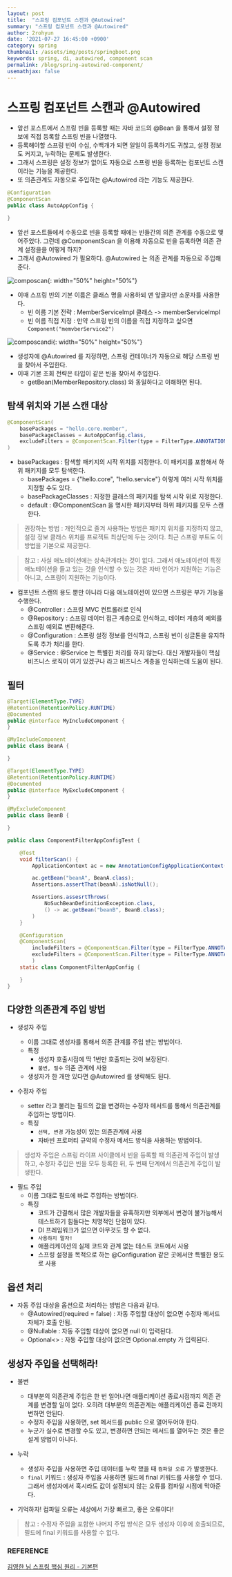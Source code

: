 ```yaml
---
layout: post
title:  "스프링 컴포넌트 스캔과 @Autowired"
summary: "스프링 컴포넌트 스캔과 @Autowired"
author: 2rohyun
date: '2021-07-27 16:45:00 +0900'
category: spring
thumbnail: /assets/img/posts/springboot.png
keywords: spring, di, autowired, component scan
permalink: /blog/spring-autowired-component/
usemathjax: false
---
```


# 스프링 컴포넌트 스캔과 @Autowired

- 앞선 포스트에서 스프링 빈을 등록할 때는 자바 코드의 @Bean 을 통해서 설정 정보에 직접 등록할 스프링 빈을 나열했다.
- 등록해야할 스프링 빈이 수십, 수백개가 되면 일일이 등록하기도 귀찮고, 설정 정보도 커지고, 누락하는 문제도 발생한다. 
- 그래서 스프링은 설정 정보가 없어도 자동으로 스프링 빈을 등록하는 컴포넌트 스캔이라는 기능을 제공한다.
- 또 의존관계도 자동으로 주입하는 @Autowired 라는 기능도 제공한다.

```java
@Configuration
@ComponentScan
public class AutoAppConfig {

}
```

- 앞선 포스트들에서 수동으로 빈을 등록할 때에는 빈들간의 의존 관계를 수동으로 맺어주었다. 그런데 @ComponentScan 을 이용해 자동으로 빈을 등록하면 의존 관계 설정을을 어떻게 하지?
- 그래서 @Autowired 가 필요하다. @Autowired 는 의존 관계를 자동으로 주입해준다.

![composcan](/assets/img/posts/composcan.png){: width="50%" height="50%"}

- 이때 스프링 빈의 기본 이름은 클래스 명을 사용하되 맨 앞글자만 소문자를 사용한다.
    - 빈 이름 기본 전략 : MemberServiceImpl 클래스 -> memberServiceImpl
    - 빈 이름 직접 지정 : 만약 스프링 빈의 이름을 직접 지정하고 싶으면 `Component("memvberService2")` 

![composcandi](/assets/img/posts/composcandi.png){: width="50%" height="50%"}

- 생성자에 @Autowired 를 지정하면, 스프링 컨테이너가 자동으로 해당 스프링 빈을 찾아서 주입한다.
- 이때 기본 조회 전략은 타입이 같은 빈을 찾아서 주입한다.
    - getBean(MemberRepository.class) 와 동일하다고 이해하면 된다.

## 탐색 위치와 기본 스캔 대상

```java
@ComponentScan(
    basePackages = "hello.core.member",
    basePackageClasses = AutoAppConfig.class,
    excludeFilters = @ComponentScan.Filter(type = FilterType.ANNOTATION, classes = Configuration.class)
)
```

- basePackages : 탐색할 패키지의 시작 위치를 지정한다. 이 패키지를 포함해서 하위 패키지를 모두 탐색한다.
    - basePackages = {"hello.core", "hello.service"} 이렇게 여러 시작 위치를 지정할 수도 있다.
    - basePackageClasses : 지정한 클래스의 패키지를 탐색 시작 위로 지정한다.
    - default : @ComponentScan 을 명시한 패키지부터 하위 패키지를 모두 스캔한다.

> 권장하는 방법 : 개인적으로 즐겨 사용하는 방법은 패키지 위치를 지정하지 않고, 설정 정보 클래스 위치를 프로젝트 최상단에 두는 것이다. 최근 스프링 부트도 이 방법을 기본으로 제공한다.

> 참고 : 사실 애노테이션에는 상속관계라는 것이 없다. 그래서 애노테이션이 특정 애노테이션을 들고 있는 것을 인식할 수 있는 것은 자바 언어가 지원하는 기능은 아니고, 스프링이 지원하는 기능이다.

- 컴포넌트 스캔의 용도 뿐만 아니라 다음 애노테이션이 있으면 스프링은 부가 기능을 수행한다.
    - @Controller : 스프링 MVC 컨트롤러로 인식
    - @Repository : 스프링 데이터 접근 계층으로 인식하고, 데이터 계층의 예외를 스프링 예외로 변환해준다.
    - @Configuration : 스프링 설정 정보를 인식하고, 스프링 빈이 싱글톤을 유지하도록 추가 처리를 한다.
    - @Service : @Service 는 특별한 처리를 하지 않는다. 대신 개발자들이 핵심 비즈니스 로직이 여기 있겠구나 라고 비즈니스 계층을 인식하는데 도움이 된다.

## 필터

```java
@Target(ElementType.TYPE)
@Retention(RetentionPolicy.RUNTIME)
@Documented
public @interface MyIncludeComponent {
}

@MyIncludeComponent
public class BeanA {

}
```

```java
@Target(ElementType.TYPE)
@Retention(RetentionPolicy.RUNTIME)
@Documented
public @interface MyExcludeComponent {
}

@MyExcludeComponent
public class BeanB {

}
```

```java
public class ComponentFilterAppConfigTest {

    @Test
    void filterScan() {
        ApplicationContext ac = new AnnotationConfigApplicationContext(ComponentFilterAppConfig.class);

        ac.getBean("beanA", BeanA.class);
        Assertions.assertThat(beanA).isNotNull();

        Assertions.assesrtThrows(
            NoSuchBeanDefinitionException.class,
            () -> ac.getBean("beanB", BeanB.class);
        )
    }

    @Configuration
    @ComponentScan(
        includeFilters = @ComponentScan.Filter(type = FilterType.ANNOTATION, classes = MyIncludeComponent.class),
        excludeFilters = @ComponentScan.Filter(type = FilterType.ANNOTATION, classes = MyEncludeComponent.class)
        )
    static class ComponentFilterAppConfig {

    }
}
```

## 다양한 의존관계 주입 방법

- 생성자 주입
    - 이름 그대로 생성자를 통해서 의존 관계를 주입 받는 방법이다.
    - 특정
        - 생성자 호출시점에 딱 1번만 호출되는 것이 보장된다.
        - `불변, 필수` 의존 관계에 사용
    - 생성자가 한 개만 있다면 @Autowired 를 생략해도 된다.

- 수정자 주입
    - setter 라고 불리는 필드의 값을 변경하는 수정자 메서드를 통해서 의존관계를 주입하는 방법이다.
    - 특징
        - `선택, 변경` 가능성이 있는 의존관계에 사용
        - 자바빈 프로퍼티 규약의 수정자 메서드 방식을 사용하는 방법이다.

> 생성자 주입은 스프링 라이프 사이클에서 빈을 등록할 때 의존관계 주입이 발생하고, 수정자 주입은 빈을 모두 등록한 뒤, 두 번째 단계에서 의존관계 주입이 발생한다.

- 필드 주입
    - 이름 그대로 필드에 바로 주입하는 방법이다.
    - 특징
        - 코드가 간결해서 많은 개발자들을 유혹하지만 외부에서 변경이 불가능해서 테스트하기 힘들다는 치명적인 단점이 있다.
        - DI 프레임워크가 없으면 아무것도 할 수 없다.
        - `사용하지 말자!`
        - 애플리케이션의 실제 코드와 관계 없는 테스트 코트에서 사용
        - 스프링 설정을 목적으로 하는 @Configuration 같은 곳에서만 특별한 용도로 사용

## 옵션 처리

- 자동 주입 대상을 옵션으로 처리하는 방법은 다음과 같다.
    - @Autowired(required = false) : 자동 주입할 대상이 없으면 수정자 메서드 자체가 호출 안됨.
    - @Nullable : 자동 주입할 대상이 없으면 null 이 입력된다.
    - Optional<> : 자동 주입할 대상이 없으면 Optional.empty 가 입력된다.

## 생성자 주입을 선택해라!

 - 불변
    - 대부분의 의존관계 주입은 한 번 일어나면 애플리케이션 종료시점까지 의존 관계를 변경할 일이 없다. 오히려 대부분의 의존관계는 애플리케이션 종료 전까지 변하면 안된다.
    - 수정자 주입을 사용하면, set 메서드를 public 으로 열어두어야 한다.
    - 누군가 실수로 변경할 수도 있고, 변경하면 안되는 메서드를 열어두는 것은 좋은 설계 방법이 아니다.

- 누락
    - 생성자 주입을 사용하면 주입 데이터를 누락 했을 때 `컴파일 오류` 가 발생한다.
    - `final` 키워드 : 생성자 주입을 사용하면 필드에 final 키워드를 사용할 수 있다. 그래서 생성자에서 혹시라도 값이 설정되지 않는 오류를 컴파일 시점에 막아준다.
    
- 기억하자! 컴파일 오류는 세상에서 가장 빠르고, 좋은 오류이다!

> 참고 : 수정자 주입을 포함한 나머지 주입 방식은 모두 생성자 이후에 호출되므로, 필드에 final 키워드를 사용할 수 없다.


### REFERENCE

[김영한 님 스프링 핵심 원리 - 기본편](https://www.inflearn.com/course/%EC%8A%A4%ED%94%84%EB%A7%81-%ED%95%B5%EC%8B%AC-%EC%9B%90%EB%A6%AC-%EA%B8%B0%EB%B3%B8%ED%8E%B8/dashboard)

